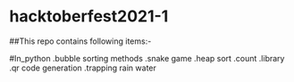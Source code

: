 # hacktoberfest2021-1
##This repo contains following items:-

   #In_python
   .bubble sorting methods
   .snake game
   .heap sort
   .count
   .library
   .qr code generation
   .trapping rain water
   
